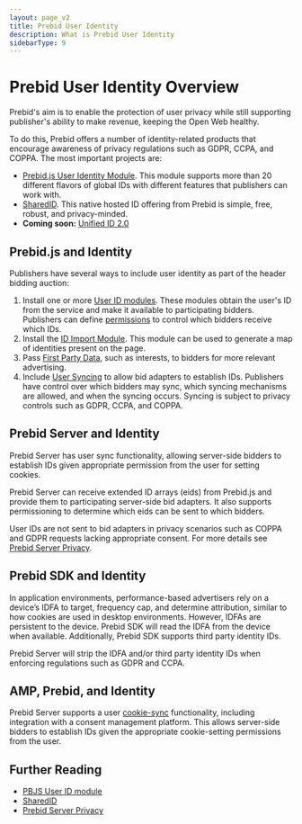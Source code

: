 ```yaml
---
layout: page_v2
title: Prebid User Identity
description: What is Prebid User Identity
sidebarType: 9
---
```


# Prebid User Identity Overview

Prebid's aim is to enable the protection of user privacy while still supporting publisher's ability to make revenue,
keeping the Open Web healthy.

To do this, Prebid offers a number of identity-related products that encourage awareness of privacy regulations such as GDPR, CCPA, and COPPA. The most important projects are:

- [Prebid.js User Identity Module](/dev-docs/modules/userId.html). This module supports more than 20 different flavors of global IDs with different features that publishers can work with.
- [SharedID](/identity/sharedid.html). This native hosted ID offering from Prebid is simple, free, robust, and privacy-minded.
- **Coming soon:** [Unified ID 2.0](https://prebid.org/blog/prebid-org-to-serve-as-operator-of-unified-id-2-0/)

## Prebid.js and Identity

Publishers have several ways to include user identity as part of
the header bidding auction:

1. Install one or more [User ID modules](/dev-docs/modules/userId.html). These modules obtain
the user's ID from the service and make it available to participating bidders. Publishers
can define [permissions](/dev-docs/modules/userId.html#permissions) to control which bidders receive which IDs.
2. Install the [ID Import Module](/dev-docs/modules/idLibrary.html). This module can be
used to generate a map of identities present on the page.
3. Pass [First Party Data](/features/firstPartyData.html), such as interests, to bidders for more relevant advertising.
4. Include [User Syncing](/dev-docs/publisher-api-reference/setConfig.html#setConfig-Configure-User-Syncing) to allow bid adapters to establish IDs. Publishers have control over which bidders may sync, which syncing mechanisms are allowed, and when the syncing occurs. Syncing is subject to privacy controls such as GDPR, CCPA, and COPPA.

## Prebid Server and Identity

Prebid Server has user sync functionality, allowing server-side bidders to establish
IDs given appropriate permission from the user for setting cookies.

Prebid Server can receive extended ID arrays (eids) from Prebid.js and provide them to
participating server-side bid adapters. It also supports permissioning to determine
which eids can be sent to which bidders.

User IDs are not sent to bid adapters in privacy scenarios such as COPPA and
GDPR requests lacking appropriate consent. For more details see [Prebid Server Privacy](/prebid-server/features/pbs-privacy.html).

## Prebid SDK and Identity

In application environments, performance-based advertisers rely on a device’s IDFA to target,
frequency cap, and determine attribution, similar to how cookies are used in desktop
environments. However, IDFAs are persistent to the device. Prebid SDK will read the IDFA from
the device when available. Additionally, Prebid SDK supports third party identity IDs.

Prebid Server will strip the IDFA and/or third party identity IDs when enforcing regulations such as GDPR and CCPA.

## AMP, Prebid, and Identity

Prebid Server supports a user [cookie-sync](/prebid-server/developers/pbs-cookie-sync.html) functionality, including integration with
a consent management platform. This allows server-side bidders to establish IDs given
the appropriate cookie-setting permissions from the user.

## Further Reading

- [PBJS User ID module](/dev-docs/modules/userId.html)
- [SharedID](/identity/sharedid.html)
- [Prebid Server Privacy](/prebid-server/features/pbs-privacy.html)
